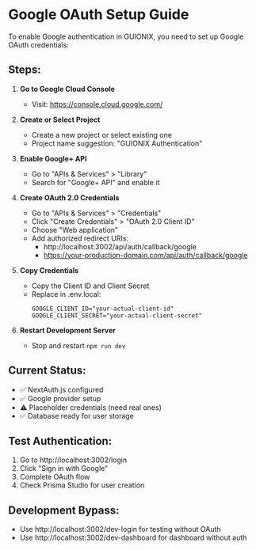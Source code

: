 # Google OAuth Setup Guide

To enable Google authentication in GUIONIX, you need to set up Google OAuth credentials:

## Steps:

1. **Go to Google Cloud Console**
   - Visit: https://console.cloud.google.com/

2. **Create or Select Project**
   - Create a new project or select existing one
   - Project name suggestion: "GUIONIX Authentication"

3. **Enable Google+ API**
   - Go to "APIs & Services" > "Library"
   - Search for "Google+ API" and enable it

4. **Create OAuth 2.0 Credentials**
   - Go to "APIs & Services" > "Credentials"
   - Click "Create Credentials" > "OAuth 2.0 Client ID"
   - Choose "Web application"
   - Add authorized redirect URIs:
     - http://localhost:3002/api/auth/callback/google
     - https://your-production-domain.com/api/auth/callback/google

5. **Copy Credentials**
   - Copy the Client ID and Client Secret
   - Replace in .env.local:
     ```
     GOOGLE_CLIENT_ID="your-actual-client-id"
     GOOGLE_CLIENT_SECRET="your-actual-client-secret"
     ```

6. **Restart Development Server**
   - Stop and restart `npm run dev`

## Current Status:
- ✅ NextAuth.js configured
- ✅ Google provider setup
- ⚠️  Placeholder credentials (need real ones)
- ✅ Database ready for user storage

## Test Authentication:
1. Go to http://localhost:3002/login
2. Click "Sign in with Google"
3. Complete OAuth flow
4. Check Prisma Studio for user creation

## Development Bypass:
- Use http://localhost:3002/dev-login for testing without OAuth
- Use http://localhost:3002/dev-dashboard for dashboard without auth
